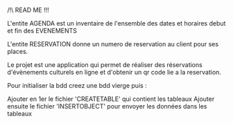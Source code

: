 /!\ READ ME !!!

L'entite AGENDA est un inventaire de l'ensemble des dates et horaires debut et fin des EVENEMENTS

L'entite RESERVATION donne un numero de reservation au client pour ses places.

Le projet est une application qui permet de réaliser des réservations d'évènements culturels en ligne et d'obtenir un qr code lie a la reservation.

Pour initialiser la bdd creez une bdd vierge puis :

Ajouter en 1er le fichier 'CREATETABLE' qui contient les tableaux
Ajouter ensuite le fichier 'INSERTOBJECT' pour envoyer les données dans les tableaux
